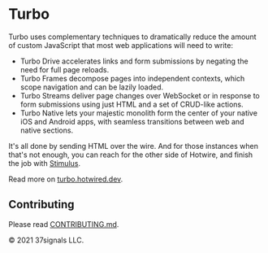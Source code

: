 # Turbo

Turbo uses complementary techniques to dramatically reduce the amount of custom JavaScript that most web applications will need to write:

* Turbo Drive accelerates links and form submissions by negating the need for full page reloads.
* Turbo Frames decompose pages into independent contexts, which scope navigation and can be lazily loaded.
* Turbo Streams deliver page changes over WebSocket or in response to form submissions using just HTML and a set of CRUD-like actions.
* Turbo Native lets your majestic monolith form the center of your native iOS and Android apps, with seamless transitions between web and native sections.

It's all done by sending HTML over the wire. And for those instances when that's not enough, you can reach for the other side of Hotwire, and finish the job with [Stimulus](https://github.com/hotwired/stimulus).

Read more on [turbo.hotwired.dev](https://turbo.hotwired.dev).

## Contributing

Please read [CONTRIBUTING.md](./CONTRIBUTING.md).

© 2021 37signals LLC.
